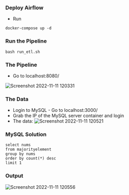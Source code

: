 ### Deploy Airflow
- Run
```
docker-compose up -d
```

### Run the Pipeline
```
bash run_etl.sh
```

### The Pipeline
- Go to localhost:8080/ 

![Screenshot 2022-11-11 120331](https://user-images.githubusercontent.com/65648983/201316793-7c606da0-d53c-424a-9421-74c684eae0b3.png)

### The Data
- Login to MySQL - Go to localhost:3000/
- Grab the IP of the MySQL server container and login
- The data:
![Screenshot 2022-11-11 120521](https://user-images.githubusercontent.com/65648983/201317095-979e6b96-350d-44c5-8cc8-a7b5516e3a7f.png)


### MySQL Solution
```
select nums
from majorityelement
group by nums
order by count(*) desc
limit 1
```
### Output
![Screenshot 2022-11-11 120556](https://user-images.githubusercontent.com/65648983/201317180-486295b4-4664-4df3-b402-63ce24e1264f.png)
